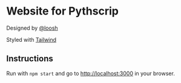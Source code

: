 # Website for Pythscrip

Designed by [@loosh](http://github.com/loosh)

Styled with [Tailwind](https://tailwindcss.com)

## Instructions

Run with `npm start` and go to [http://localhost:3000](http://localhost:3000) in your browser.


